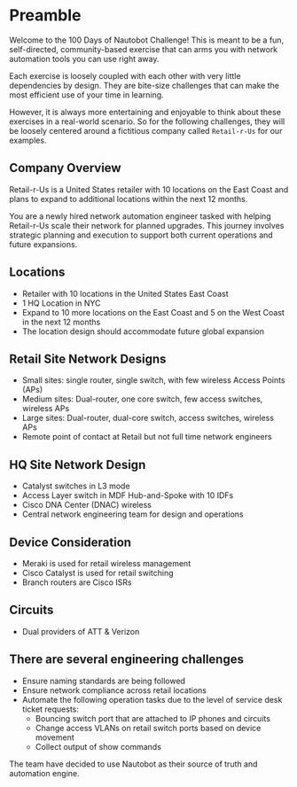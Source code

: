 # Preamble

Welcome to the 100 Days of Nautobot Challenge! This is meant to be a fun, self-directed, community-based exercise that can arms you with network automation tools you can use right away.

Each exercise is loosely coupled with each other with very little dependencies by design. They are bite-size challenges that can make the most efficient use of your time in learning.

However, it is always more entertaining and enjoyable to think about these exercises in a real-world scenario. So for the following challenges, they will be loosely centered around a fictitious company called ```Retail-r-Us``` for our examples.  

## Company Overview

Retail-r-Us is a United States retailer with 10 locations on the East Coast and plans to expand to additional locations within the next 12 months.

You are a newly hired network automation engineer tasked with helping Retail-r-Us scale their network for planned upgrades. This journey involves strategic planning and execution to support both current operations and future expansions.

## Locations

- Retailer with 10 locations in the United States East Coast
- 1 HQ Location in NYC
- Expand to 10 more locations on the East Coast and 5 on the West Coast in the next 12 months
- The location design should accommodate future global expansion

## Retail Site Network Designs

- Small sites: single router, single switch, with few wireless Access Points (APs)
- Medium sites: Dual-router, one core switch, few access switches, wireless APs
- Large sites: Dual-router, dual-core switch, access switches, wireless APs
- Remote point of contact at Retail but not full time network engineers

## HQ Site Network Design

- Catalyst switches in L3 mode
- Access Layer switch in MDF Hub-and-Spoke with 10 IDFs
- Cisco DNA Center (DNAC) wireless
- Central network engineering team for design and operations

## Device Consideration

- Meraki is used for retail wireless management
- Cisco Catalyst is used for retail switching
- Branch routers are Cisco ISRs

## Circuits

- Dual providers of ATT & Verizon

## There are several engineering challenges

- Ensure naming standards are being followed
- Ensure network compliance across retail locations
- Automate the following operation tasks due to the level of service desk ticket requests:
  - Bouncing switch port that are attached to IP phones and circuits
  - Change access VLANs on retail switch ports based on device movement
  - Collect output of show commands

 The team have decided to use Nautobot as their source of truth and automation engine.
